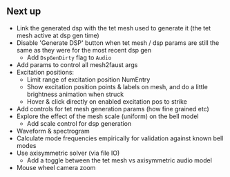 ## Next up

- Link the generated dsp with the tet mesh used to generate it (the tet mesh active at dsp gen time)
- Disable 'Generate DSP' button when tet mesh / dsp params are still the same as they were for the most recent dsp gen
  - Add `DspGenDirty` flag to `Audio`
- Add params to control all mesh2faust args
- Excitation positions:
  - Limit range of excitation position NumEntry
  - Show excitation position points & labels on mesh, and do a little brightness animation when struck
  - Hover & click directly on enabled excitation pos to strike
- Add controls for tet mesh generation params (how fine grained etc)
- Explore the effect of the mesh scale (uniform) on the bell model
  - Add scale control for dsp generation
- Waveform & spectrogram
- Calculate mode frequencies empirically for validation against known bell modes
- Use axisymmetric solver (via file IO)
  - Add a toggle between the tet mesh vs axisymmetric audio model
- Mouse wheel camera zoom
